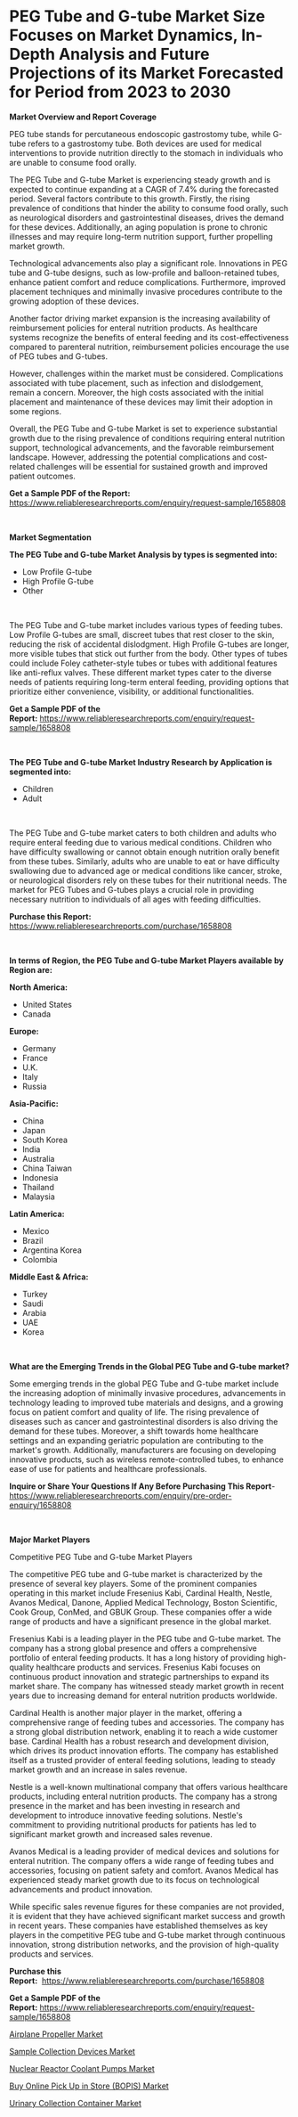 <p><h1>PEG Tube and G-tube Market Size Focuses on Market Dynamics, In-Depth Analysis and Future Projections of its Market Forecasted for Period from 2023 to 2030</h1></p><p><strong>Market Overview and Report Coverage</strong></p>
<p><p>PEG tube stands for percutaneous endoscopic gastrostomy tube, while G-tube refers to a gastrostomy tube. Both devices are used for medical interventions to provide nutrition directly to the stomach in individuals who are unable to consume food orally.</p><p>The PEG Tube and G-tube Market is experiencing steady growth and is expected to continue expanding at a CAGR of 7.4% during the forecasted period. Several factors contribute to this growth. Firstly, the rising prevalence of conditions that hinder the ability to consume food orally, such as neurological disorders and gastrointestinal diseases, drives the demand for these devices. Additionally, an aging population is prone to chronic illnesses and may require long-term nutrition support, further propelling market growth.</p><p>Technological advancements also play a significant role. Innovations in PEG tube and G-tube designs, such as low-profile and balloon-retained tubes, enhance patient comfort and reduce complications. Furthermore, improved placement techniques and minimally invasive procedures contribute to the growing adoption of these devices.</p><p>Another factor driving market expansion is the increasing availability of reimbursement policies for enteral nutrition products. As healthcare systems recognize the benefits of enteral feeding and its cost-effectiveness compared to parenteral nutrition, reimbursement policies encourage the use of PEG tubes and G-tubes.</p><p>However, challenges within the market must be considered. Complications associated with tube placement, such as infection and dislodgement, remain a concern. Moreover, the high costs associated with the initial placement and maintenance of these devices may limit their adoption in some regions.</p><p>Overall, the PEG Tube and G-tube Market is set to experience substantial growth due to the rising prevalence of conditions requiring enteral nutrition support, technological advancements, and the favorable reimbursement landscape. However, addressing the potential complications and cost-related challenges will be essential for sustained growth and improved patient outcomes.</p></p>
<p><strong>Get a Sample PDF of the Report:</strong> <a href="https://www.reliableresearchreports.com/enquiry/request-sample/1658808">https://www.reliableresearchreports.com/enquiry/request-sample/1658808</a></p>
<p>&nbsp;</p>
<p><strong>Market Segmentation</strong></p>
<p><strong>The PEG Tube and G-tube Market Analysis by types is segmented into:</strong></p>
<p><ul><li>Low Profile G-tube</li><li>High Profile G-tube</li><li>Other</li></ul></p>
<p>&nbsp;</p>
<p><p>The PEG Tube and G-tube market includes various types of feeding tubes. Low Profile G-tubes are small, discreet tubes that rest closer to the skin, reducing the risk of accidental dislodgment. High Profile G-tubes are longer, more visible tubes that stick out further from the body. Other types of tubes could include Foley catheter-style tubes or tubes with additional features like anti-reflux valves. These different market types cater to the diverse needs of patients requiring long-term enteral feeding, providing options that prioritize either convenience, visibility, or additional functionalities.</p></p>
<p><strong>Get a Sample PDF of the Report:</strong>&nbsp;<a href="https://www.reliableresearchreports.com/enquiry/request-sample/1658808">https://www.reliableresearchreports.com/enquiry/request-sample/1658808</a></p>
<p>&nbsp;</p>
<p><strong>The PEG Tube and G-tube Market Industry Research by Application is segmented into:</strong></p>
<p><ul><li>Children</li><li>Adult</li></ul></p>
<p>&nbsp;</p>
<p><p>The PEG Tube and G-tube market caters to both children and adults who require enteral feeding due to various medical conditions. Children who have difficulty swallowing or cannot obtain enough nutrition orally benefit from these tubes. Similarly, adults who are unable to eat or have difficulty swallowing due to advanced age or medical conditions like cancer, stroke, or neurological disorders rely on these tubes for their nutritional needs. The market for PEG Tubes and G-tubes plays a crucial role in providing necessary nutrition to individuals of all ages with feeding difficulties.</p></p>
<p><strong>Purchase this Report:</strong>&nbsp; <a href="https://www.reliableresearchreports.com/purchase/1658808">https://www.reliableresearchreports.com/purchase/1658808</a></p>
<p>&nbsp;</p>
<p><strong>In terms of Region, the PEG Tube and G-tube Market Players available by Region are:</strong></p>
<p>
    <p> <strong> North America: </strong>
        <ul>
            <li>United States</li>
            <li>Canada</li>
        </ul>
        </p> 
    <p> <strong> Europe: </strong>
        <ul>
            <li>Germany</li>
            <li>France</li>
            <li>U.K.</li>
            <li>Italy</li>
            <li>Russia</li>
        </ul>
        </p> 
    <p> <strong> Asia-Pacific: </strong>
        <ul>
            <li>China</li>
            <li>Japan</li>
            <li>South Korea</li>
            <li>India</li>
            <li>Australia</li>
            <li>China Taiwan</li>
            <li>Indonesia</li>
            <li>Thailand</li>
            <li>Malaysia</li>
        </ul>
        </p> 
    <p> <strong> Latin America: </strong>
        <ul>
            <li>Mexico</li>
            <li>Brazil</li>
            <li>Argentina Korea</li>
            <li>Colombia</li>
        </ul>
        </p> 
    <p> <strong> Middle East & Africa: </strong>
        <ul>
            <li>Turkey</li>
            <li>Saudi</li>
            <li>Arabia</li>
            <li>UAE</li>
            <li>Korea</li>
        </ul>
    </p>
    </p>
<p>&nbsp;</p>
<p><strong>What are the Emerging Trends in the Global PEG Tube and G-tube market?</strong></p>
<p><p>Some emerging trends in the global PEG Tube and G-tube market include the increasing adoption of minimally invasive procedures, advancements in technology leading to improved tube materials and designs, and a growing focus on patient comfort and quality of life. The rising prevalence of diseases such as cancer and gastrointestinal disorders is also driving the demand for these tubes. Moreover, a shift towards home healthcare settings and an expanding geriatric population are contributing to the market's growth. Additionally, manufacturers are focusing on developing innovative products, such as wireless remote-controlled tubes, to enhance ease of use for patients and healthcare professionals.</p></p>
<p><strong>Inquire or Share Your Questions If Any Before Purchasing This Report</strong>- <a href="https://www.reliableresearchreports.com/enquiry/pre-order-enquiry/1658808">https://www.reliableresearchreports.com/enquiry/pre-order-enquiry/1658808</a></p>
<p>&nbsp;</p>
<p><strong>Major Market Players</strong></p>
<p><p>Competitive PEG Tube and G-tube Market Players</p><p>The competitive PEG tube and G-tube market is characterized by the presence of several key players. Some of the prominent companies operating in this market include Fresenius Kabi, Cardinal Health, Nestle, Avanos Medical, Danone, Applied Medical Technology, Boston Scientific, Cook Group, ConMed, and GBUK Group. These companies offer a wide range of products and have a significant presence in the global market.</p><p>Fresenius Kabi is a leading player in the PEG tube and G-tube market. The company has a strong global presence and offers a comprehensive portfolio of enteral feeding products. It has a long history of providing high-quality healthcare products and services. Fresenius Kabi focuses on continuous product innovation and strategic partnerships to expand its market share. The company has witnessed steady market growth in recent years due to increasing demand for enteral nutrition products worldwide.</p><p>Cardinal Health is another major player in the market, offering a comprehensive range of feeding tubes and accessories. The company has a strong global distribution network, enabling it to reach a wide customer base. Cardinal Health has a robust research and development division, which drives its product innovation efforts. The company has established itself as a trusted provider of enteral feeding solutions, leading to steady market growth and an increase in sales revenue.</p><p>Nestle is a well-known multinational company that offers various healthcare products, including enteral nutrition products. The company has a strong presence in the market and has been investing in research and development to introduce innovative feeding solutions. Nestle's commitment to providing nutritional products for patients has led to significant market growth and increased sales revenue.</p><p>Avanos Medical is a leading provider of medical devices and solutions for enteral nutrition. The company offers a wide range of feeding tubes and accessories, focusing on patient safety and comfort. Avanos Medical has experienced steady market growth due to its focus on technological advancements and product innovation.</p><p>While specific sales revenue figures for these companies are not provided, it is evident that they have achieved significant market success and growth in recent years. These companies have established themselves as key players in the competitive PEG tube and G-tube market through continuous innovation, strong distribution networks, and the provision of high-quality products and services.</p></p>
<p><strong>Purchase this Report:</strong>&nbsp;&nbsp;<a href="https://www.reliableresearchreports.com/purchase/1658808">https://www.reliableresearchreports.com/purchase/1658808</a></p>
<p></p>
<p><strong>Get a Sample PDF of the Report:</strong>&nbsp;<a href="https://www.reliableresearchreports.com/enquiry/request-sample/1658808">https://www.reliableresearchreports.com/enquiry/request-sample/1658808</a></p>
<p><p><a href="https://www.linkedin.com/pulse/airplane-propeller-market-insights-players-forecast-till-i0jwe/">Airplane Propeller Market</a></p><p><a href="https://medium.com/@maxinefeest1904/sample-collection-devices-market-analysis-its-cagr-market-segmentation-and-global-industry-2e060dddda72">Sample Collection Devices Market</a></p><p><a href="https://medium.com/@cierrahayes645/nuclear-reactor-coolant-pumps-market-size-growth-forecast-2023-2030-c9aadbe57930">Nuclear Reactor Coolant Pumps Market</a></p><p><a href="https://github.com/jonneygiverf/Market-Research-Report-List-1/blob/main/buy-online-pick-up-in-store-bopis-market.md">Buy Online Pick Up in Store (BOPIS) Market</a></p><p><a href="https://github.com/prosalinda88/Market-Research-Report-List-1/blob/main/urinary-collection-container-market.md">Urinary Collection Container Market</a></p></p>
